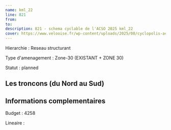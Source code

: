 ```yaml
---
name: kml_22 
line: 821
from: 
to:  
description: 821 - schema cyclable de l'ACSO 2025 kml_22 
cover: https://www.velooise.fr/wp-content/uploads/2025/08/cyclopolis-acso-821.jpg
---
```

Hierarchie : Reseau structurant

Type d'amenagement : Zone-30 (EXISTANT + ZONE 30)

Statut : planned

## Les troncons (du Nord au Sud)

## Informations complementaires

Budget  : 4258 

Lineaire :

